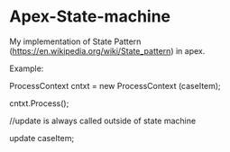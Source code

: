 # Apex-State-machine

My implementation of State Pattern (https://en.wikipedia.org/wiki/State_pattern) in apex.

Example:

ProcessContext  cntxt = new ProcessContext (caseItem);

cntxt.Process();

//update is always called outside of state machine

update caseItem;


